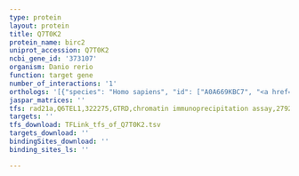 ```yaml
---
type: protein
layout: protein
title: Q7T0K2
protein_name: birc2
uniprot_accession: Q7T0K2
ncbi_gene_id: '373107'
organism: Danio rerio
function: target gene
number_of_interactions: '1'
orthologs: '[{"species": "Homo sapiens", "id": ["A0A669KBC7", "<a href=\"/protein/q13490\">Q13490</a>"]}, {"species": "Mus musculus", "id": ["<a href=\"/protein/q62210\">Q62210</a>", "<a href=\"/protein/a2cga5\">A2CGA5</a>"]}, {"species": "Rattus norvegicus", "id": ["<a href=\"/protein/q6p6s1\">Q6P6S1</a>", "<a href=\"/protein/f7fln8\">F7FLN8</a>"]}, {"species": "Drosophila melanogaster", "id": ["<a href=\"/protein/q24307\">Q24307</a>", "<a href=\"/protein/q24306\">Q24306</a>"]}]'
jaspar_matrices: ''
tfs: rad21a,Q6TEL1,322275,GTRD,chromatin immunoprecipitation assay,27924024%5Buid%5D,No
targets: ''
tfs_download: TFLink_tfs_of_Q7T0K2.tsv
targets_download: ''
bindingSites_download: ''
binding_sites_ls: ''

---
```

